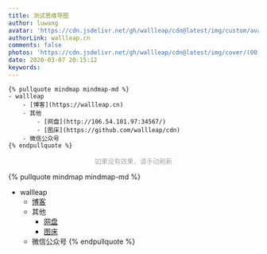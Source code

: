 ```yaml
---
title: 测试思维导图
author: luwang
avatar: 'https://cdn.jsdelivr.net/gh/wallleap/cdn@latest/img/custom/avatar.jpg'
authorLink: wallleap.cn
comments: false
photos: 'https://cdn.jsdelivr.net/gh/wallleap/cdn@latest/img/cover/(00).jpg'
date: 2020-03-07 20:15:12
keywords: 
---
```


```
{% pullquote mindmap mindmap-md %}
- wallleap
	- [博客](https://wallleap.cn)
	- 其他
		- [网盘](http://106.54.101.97:34567/)
		- [图床](https://github.com/wallleap/cdn)
	- 微信公众号	
{% endpullquote %}
```

<center><font size="2" color="#a7a7a7">如果没有效果，请手动刷新</font></center>

{% pullquote mindmap mindmap-md %}

- wallleap
	- [博客](https://wallleap.cn)
	- 其他
		- [网盘](http://106.54.101.97:34567/)
		- [图床](https://github.com/wallleap/cdn)
	- 微信公众号	
{% endpullquote %}